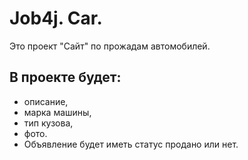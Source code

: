 # Job4j. Car.

Это проект "Сайт" по прожадам автомобилей.
## В проекте будет:
- описание, 
- марка машины,
- тип кузова,
- фото.
- Объявление будет иметь статус продано или нет.
 
 
